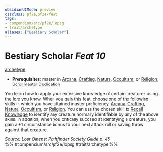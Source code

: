 ```yaml
---
obsidianUIMode: preview
cssclass: pf2e,pf2e-feat
tags:
- compendium/src/pf2e/lopsg
- trait/archetype
aliases: ["Bestiary Scholar"]
---
```

# Bestiary Scholar  *Feat 10*  
[archetype](../../Rules/traits/archetype.md)  

- **Prerequisites**: master in [Arcana](../skills.md#Arcana), [Crafting](../skills.md#Crafting), [Nature](../skills.md#Nature), [Occultism](../skills.md#Occultism), or [Religion](../skills.md#Religion); [Scrollmaster Dedication](scrollmaster-dedication-locg.md)

You learn how to apply your extensive knowledge of certain creatures using the lore you know. When you gain this feat, choose one of the following skills in which you have attained master proficiency: [Arcana](../skills.md#Arcana), [Crafting](../skills.md#Crafting), [Nature](../skills.md#Nature), [Occultism](../skills.md#Occultism), or [Religion](../skills.md#Religion). You can use the chosen skill to [Recall Knowledge](../../Rules/actions/recall-knowledge.md) to identify any creature normally identifiable by any of the above skills. In addition, when you critically succeed at identifying a creature, you gain a +1 circumstance bonus to your next attack roll or saving throw against that creature.

*Source: Lost Omens: Pathfinder Society Guide p. 45*  
%% #compendium/src/pf2e/lopsg #trait/archetype %%